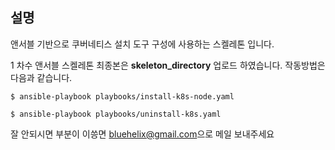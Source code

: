 ## 설명

앤서블 기반으로 쿠버네티스 설치 도구 구성에 사용하는 스켈레톤 입니다.

1 차수 앤서블 스켈레톤 최종본은 __skeleton_directory__ 업로드 하였습니다.
작동방법은 다음과 같습니다.


```
$ ansible-playbook playbooks/install-k8s-node.yaml

$ ansible-playbook playbooks/uninstall-k8s.yaml
```

잘 안되시면 부분이 이씅면 <bluehelix@gmail.com>으로 메일 보내주세요
